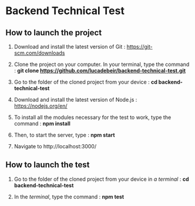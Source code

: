 # Backend Technical Test

## How to launch the project

1. Download and install the latest version of Git : https://git-scm.com/downloads

2. Clone the project on your computer. In your terminal, type the command : **git clone https://github.com/lucadebeir/backend-technical-test.git**

3. Go to the folder of the cloned project from your device : **cd backend-technical-test**

4. Download and install the latest version of Node.js : https://nodejs.org/en/

5. To install all the modules necessary for the test to work, type the command : **npm install**

6. Then, to start the server, type : **npm start**

7. Navigate to http://localhost:3000/


## How to launch the test

1. Go to the folder of the cloned project from your device in *a terminal* : **cd backend-technical-test**

2. In the *terminal*, type the command : **npm test**